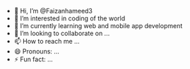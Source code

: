 - 👋 Hi, I’m @Faizanhameed3
- 👀 I’m interested in coding of the world
- 🌱 I’m currently learning web and mobile app development
- 💞️ I’m looking to collaborate on ...
- 📫 How to reach me ...
- 😄 Pronouns: ...
- ⚡ Fun fact: ...

<!---
Faizanhameed3/Faizanhameed3 is a ✨ special ✨ repository because its `README.md` (this file) appears on your GitHub profile.
You can click the Preview link to take a look at your changes.
--->
